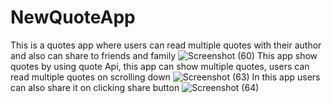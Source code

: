 # NewQuoteApp
This is a quotes app where users can read multiple quotes with their author and also can share to friends and family ![Screenshot (60)](https://user-images.githubusercontent.com/96105594/177010427-785d0197-8256-412c-895e-7f16167d4e08.png)
This app show quotes by using quote Api, this app can show multiple quotes, users can read multiple quotes on scrolling down ![Screenshot (63)](https://user-images.githubusercontent.com/96105594/177010449-56f1ecf0-dfae-44e9-a6da-af201d0d0b66.png)
In this app users can also share it on clicking share button ![Screenshot (64)](https://user-images.githubusercontent.com/96105594/177010458-f4c89d05-dd51-4bf6-b574-cc7fa63471a8.png)
